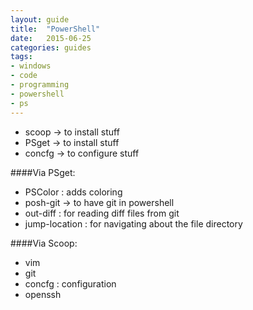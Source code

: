 ```yaml
---
layout: guide
title:  "PowerShell"
date:   2015-06-25
categories: guides
tags: 
- windows
- code
- programming
- powershell
- ps
---
```

* scoop -> to install stuff
* PSget -> to install stuff
* concfg -> to configure stuff

####Via PSget:
* PSColor : adds coloring
* posh-git -> to have git in powershell
* out-diff : for reading diff files from git
* jump-location : for navigating about the file directory

####Via Scoop:
* vim
* git
* concfg : configuration
* openssh 
